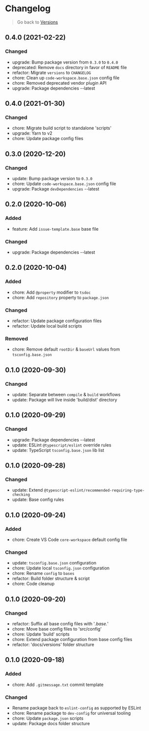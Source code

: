 # Changelog

> Go back to [Versions](../index.md#040-in-development)

## 0.4.0 (2021-02-22)

### Changed

- upgrade: Bump package version from `0.3.0` to `0.4.0`
- deprecated: Remove `docs` directory in favor of `README` file
- refactor: Migrate `versions` to `CHANGELOG`
- chore: Clean up `code-workspace.base.json` config file
- chore: Removed deprecated vendor plugin API
- upgrade: Package dependencies --latest

## 0.4.0 (2021-01-30)

### Changed

- chore: Migrate build script to standalone 'scripts'
- upgrade: Yarn to v2
- chore: Update package config files

## 0.3.0 (2020-12-20)

### Changed

- update: Bump package version to `0.3.0`
- chore: Update `code-workspace.base.json` config file
- upgrade: Package `devDependencies` --latest

## 0.2.0 (2020-10-06)

### Added

- feature: Add `issue-template.base` base file

### Changed

- upgrade: Package dependencies --latest

## 0.2.0 (2020-10-04)

### Added

- chore: Add `@property` modifier to `tsdoc`
- chore: Add `repository` property to `package.json`

### Changed

- refactor: Update package configuration files
- refactor: Update local build scripts

### Removed

- chore: Remove default `rootDir` & `baseUrl` values from `tsconfig.base.json`

## 0.1.0 (2020-09-30)

### Changed

- update: Separate between `compile` & `build` workflows
- update: Package will live inside 'build/dist' directory

## 0.1.0 (2020-09-29)

### Changed

- upgrade: Package dependencies --latest
- update: ESLint `@typescript/eslint` override rules
- update: TypeScript `tsconfig.base.json` lib list

## 0.1.0 (2020-09-28)

### Changed

- update: Extend `@typescript-eslint/recommended-requiring-type-checking`
- update: Base config rules

## 0.1.0 (2020-09-24)

### Added

- chore: Create VS Code `core-workspace` default config file

### Changed

- update: `tsconfig.base.json` configuration
- chore: Update local `tsconfig.json` configuration
- chore: Rename `config` to `bases`
- refactor: Build folder structure & script
- chore: Code cleanup

## 0.1.0 (2020-09-20)

### Changed

- refactor: Suffix all base config files with '*.base.*'
- chore: Move base config files to 'src/config'
- chore: Update 'build' scripts
- chore: Extend package configuration from base config files
- refactor: 'docs/versions' folder structure

## 0.1.0 (2020-09-18)

### Added

- chore: Add `.gitmessage.txt` commit template

### Changed

- Rename package back to `eslint-config` as supported by ESLint
- chore: Rename package to `dev-config` for universal tooling
- chore: Update `package.json` scripts
- update: Package docs folder structure

